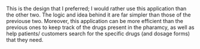 This is the design that I preferred; I would rather use this application than the other two. The logic and idea behind it are far simpler
than those of the previouse two. Moreover, this application can be more efficient than the previous ones to keep track of the drugs present
in the pharamcy, as well as help patients/ customers search for the specific drugs (and dosage forms) that they need.

